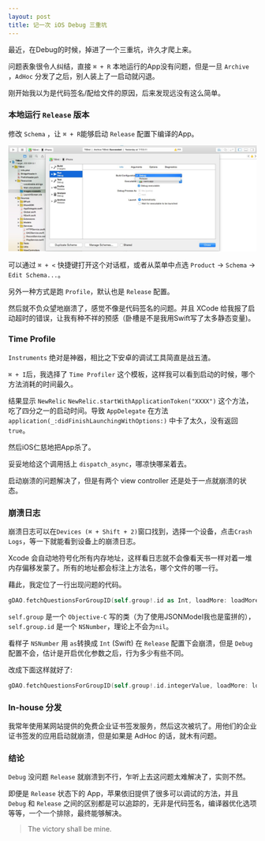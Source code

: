```yaml
---
layout: post
title: 记一次 iOS Debug 三重坑
---
```


最近，在Debug的时候，掉进了一个三重坑，许久才爬上来。

问题表象很令人纠结，直接 `⌘ + R` 本地运行的App没有问题，但是一旦 `Archive` ，`AdHoc` 分发了之后，别人装上了一启动就闪退。

刚开始我以为是代码签名/配给文件的原因，后来发现远没有这么简单。

### 本地运行 `Release` 版本

修改 `Schema` ，让 `⌘ + R`能够启动 `Release` 配置下编译的App。

![ScreenShot1](/assets/images/screenshot-1.jpg)

可以通过 `⌘ + <` 快捷键打开这个对话框，或者从菜单中点选 `Product` -> `Schema` -> `Edit Schema...`。

另外一种方式是跑 `Profile`，默认也是 `Release` 配置。

然后就不负众望地崩溃了，感觉不像是代码签名的问题。并且 XCode 给我报了启动超时的错误，让我有种不祥的预感（卧槽是不是我用Swift写了太多静态变量)。

### Time Profile

`Instruments` 绝对是神器，相比之下安卓的调试工具简直是战五渣。

`⌘ + I`后，我选择了 `Time Profiler` 这个模板，这样我可以看到启动的时候，哪个方法消耗的时间最久。

结果显示 `NewRelic` `NewRelic.startWithApplicationToken("XXXX")` 这个方法，吃了四分之一的启动时间。导致 `AppDelegate` 在方法 `application(_:didFinishLaunchingWithOptions:)` 中卡了太久，没有返回 `true`。

然后iOS仁慈地把App杀了。

妥妥地给这个调用括上 `dispatch_async`，哪凉快哪呆着去。

启动崩溃的问题解决了，但是有两个 view controller 还是处于一点就崩溃的状态。

### 崩溃日志

崩溃日志可以在`Devices (⌘ + Shift + 2)`窗口找到，选择一个设备，点击`Crash Logs`，等一下就能看到设备上的崩溃日志。

Xcode 会自动地符号化所有内存地址，这样看日志就不会像看天书一样对着一堆内存偏移发蒙了。所有的地址都会标注上方法名，哪个文件的哪一行。

藉此，我定位了一行出现问题的代码。

```swift
gDAO.fetchQuestionsForGroupID(self.group!.id as Int, loadMore: loadMore)
```

`self.group` 是一个 `Objective-C` 写的类（为了使用JSONModel我也是蛮拼的），`self.group.id` 是一个 `NSNumber`，理论上不会为`nil`。

看样子 `NSNumber` 用 `as`转换成 `Int` (Swift) 在 `Release` 配置下会崩溃，但是 `Debug` 配置不会，估计是开启优化参数之后，行为多少有些不同。

改成下面这样就好了:

```swift
gDAO.fetchQuestionsForGroupID(self.group!.id.integerValue, loadMore: loadMore)
```

### In-house 分发

我常年使用某网站提供的免费企业证书签发服务，然后这次被坑了。用他们的企业证书签发的应用启动就崩溃，但是如果是 AdHoc 的话，就木有问题。

### 结论

`Debug` 没问题 `Release` 就崩溃到不行，乍听上去这问题太难解决了，实则不然。

即便是 `Release` 状态下的 App，苹果依旧提供了很多可以调试的方法，并且 `Debug` 和 `Release` 之间的区别都是可以追踪的，无非是代码签名，编译器优化选项等等，一个一个排除，最终能够解决。

> The victory shall be mine.
